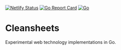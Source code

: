 [![Netlify Status](https://api.netlify.com/api/v1/badges/e7acc2f0-f5b3-4977-9b69-be880194ee59/deploy-status)](https://app.netlify.com/sites/cleansheets-io/deploys) [![Go Report Card](https://goreportcard.com/badge/github.com/jchv/cleansheets)](https://goreportcard.com/report/github.com/jchv/cleansheets) [![Go](https://github.com/jchv/cleansheets/actions/workflows/go.yml/badge.svg)](https://github.com/jchv/cleansheets/actions/workflows/go.yml)

# Cleansheets

Experimental web technology implementations in Go.
